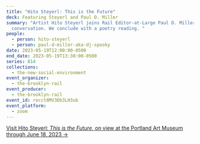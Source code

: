 ```yaml
---
title: "Hito Steyerl: This is the Future"
deck: Featuring Steyerl and Paul D. Miller
summary: "Artist Hito Steyerl joins Rail Editor-at-Large Paul D. Miller for a
  conversation. We conclude with a poetry reading. "
people:
  - person: hito-steyerl
  - person: paul-d-miller-aka-dj-spooky
date: 2023-05-19T12:00:00-0500
end_date: 2023-05-19T13:30:00-0500
series: 814
collections:
  - the-new-social-environment
event_organizer:
  - the-brooklyn-rail
event_producer:
  - the-brooklyn-rail
event_id: recct8MV3Db3LH3ub
event_platform:
  - zoom
---
```

[V﻿isit Hito Steyerl: *This is the Future*, on view at the Portland Art Museum through June 18, 2023 →](https://portlandartmuseum.org/exhibitions/hito-steyerl/)